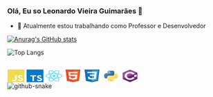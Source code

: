 ### Olá, Eu so Leonardo Vieira Guimarães 👋

- 🔭  Atualmente estou trabalhando como Professor e Desenvolvedor
<!-- - 🌱 I’m currently learning ...
- 👯 I’m looking to collaborate on ...
- 🤔 I’m looking for help with ...
- 💬 Ask me about ...
- 📫 How to reach me: ...
- 😄 Pronouns: ...
- ⚡ Fun fact: ... -->


[![Anurag's GitHub stats](https://github-readme-stats.vercel.app/api?username=LeonardoVieiraGuimaraes&show&icons=true&theme=transparent)](https://github.com/anuraghazra/github-readme-stats)

![Top Langs](https://github-readme-stats.vercel.app/api/top-langs/?username=LeonardoVieiraGuimaraes&hide_progress=true&theme=transparent)

<div style="display: inline_block"><br>
  <img align="center" alt="Rafa-Js" height="30" width="40" src="https://raw.githubusercontent.com/devicons/devicon/master/icons/javascript/javascript-plain.svg">
  <img align="center" alt="Rafa-Ts" height="30" width="40" src="https://raw.githubusercontent.com/devicons/devicon/master/icons/typescript/typescript-plain.svg">
  <img align="center" alt="Rafa-React" height="30" width="40" src="https://raw.githubusercontent.com/devicons/devicon/master/icons/react/react-original.svg">
  <img align="center" alt="Rafa-HTML" height="30" width="40" src="https://raw.githubusercontent.com/devicons/devicon/master/icons/html5/html5-original.svg">
  <img align="center" alt="Rafa-CSS" height="30" width="40" src="https://raw.githubusercontent.com/devicons/devicon/master/icons/css3/css3-original.svg">
  <img align="center" alt="Rafa-Python" height="30" width="40" src="https://raw.githubusercontent.com/devicons/devicon/master/icons/python/python-original.svg">
  <img align="center" alt="Rafa-Csharp" height="30" width="40" src="https://raw.githubusercontent.com/devicons/devicon/master/icons/csharp/csharp-original.svg">
</div>
  

<!-- ![Snake Game](https://github.com/LeonardoVieiraGuimaraes/LeonardoVieiraGuimaraes/blob/output/github-contribution-grid-snake.svg) -->


<!-- ![Snake animation](https://github.com/ubiratan-motta/ubiratan-motta/blob/output/github-contribution-grid-snake.svg) -->

<!-- ![snake gif](https://github.com/LeonarooVieiraGuimaraes/LeonarooVieiraGuimaraes/blob/output/github-contribution-grid-snake.gif) -->

<!-- ![snake gif](https://github.com/LeonardoVieiraGuimaraes/LeonardoVieiraGuimaraes/blob/output/github-contribution-grid-snake.svg) -->


<picture>
  <source media="(prefers-color-scheme: dark)" srcset="github-snake-dark.svg" />
  <source media="(prefers-color-scheme: light)" srcset="github-snake.svg" />
  <img alt="github-snake" src="github-snake.svg" />
</picture>